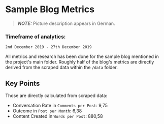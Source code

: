 # Sample Blog Metrics

> **_NOTE:_** Picture description appears in German.

### Timeframe of analytics:

`2nd December 2019 - 27th December 2019`

All metrics and research has been done for the sample blog mentioned in the project's main folder. Roughly half of the blog's metrics are directly derived from the scraped data within the `/data` folder.

## Key Points

Those are directly calculated from scraped data:

- Conversation Rate in `Comments per Post`: 9,75
- Outcome in `Post per Month`: 6,38
- Content Created in `Words per Post`: 880,58
